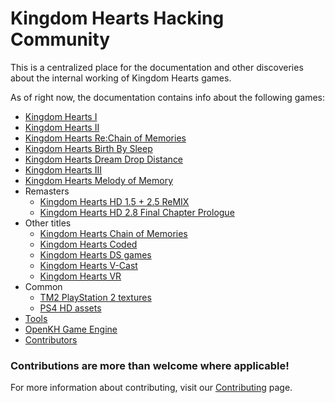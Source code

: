 # Kingdom Hearts Hacking Community

This is a centralized place for the documentation and other discoveries about the internal working of Kingdom Hearts games.

As of right now, the documentation contains info about the following games:

* [Kingdom Hearts I](kh1/index.md)
* [Kingdom Hearts II](kh2/index.md)
* [Kingdom Hearts Re:Chain of Memories](recom/index.md)
* [Kingdom Hearts Birth By Sleep](bbs/index.md)
* [Kingdom Hearts Dream Drop Distance](ddd/index.md)
* [Kingdom Hearts III](kh3/index.md)
* [Kingdom Hearts Melody of Memory](mom/index.md)
* Remasters
  * [Kingdom Hearts HD 1.5 + 2.5 ReMIX](remasters/15plus25/index.md)
  * [Kingdom Hearts HD 2.8 Final Chapter Prologue](remasters/28fcp/index.md)
* Other titles
  * [Kingdom Hearts Chain of Memories](com/index.md)
  * [Kingdom Hearts Coded](other/coded/index.md)
  * [Kingdom Hearts DS games](khds/common/index.md)
  * [Kingdom Hearts V-Cast](other/vcast/index.md)
  * [Kingdom Hearts VR](other/vr/index.md)
* Common
  * [TM2 PlayStation 2 textures](common/tm2.md)
  * [PS4 HD assets](common/hdassets.md)
* [Tools](tool/index.md)
* [OpenKH Game Engine](engine/index.md)
* [Contributors](contributors/index.md)

### Contributions are more than welcome where applicable!

For more information about contributing, visit our [Contributing](https://github.com/Xeeynamo/OpenKh/blob/master/CONTRIBUTING.md) page. 